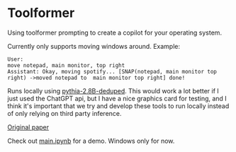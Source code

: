 # Toolformer

Using toolformer prompting to create a copilot for your operating system.

Currently only supports moving windows around.
Example: 

```
User: 
move notepad, main monitor, top right
Assistant: Okay, moving spotify... [SNAP(notepad, main monitor top right) ->moved notepad to  main monitor top right] done!
```

Runs locally using [pythia-2.8B-deduped](https://huggingface.co/EleutherAI/pythia-2.8b-deduped). This would work a lot better if I just used the ChatGPT api, but I have a nice graphics card for testing, and I think it's important that we try and develop these tools to run locally instead of only relying on third party inference.

[Original paper](https://arxiv.org/abs/2302.04761)

Check out [main.ipynb](main.ipynb) for a demo.
Windows only for now.
